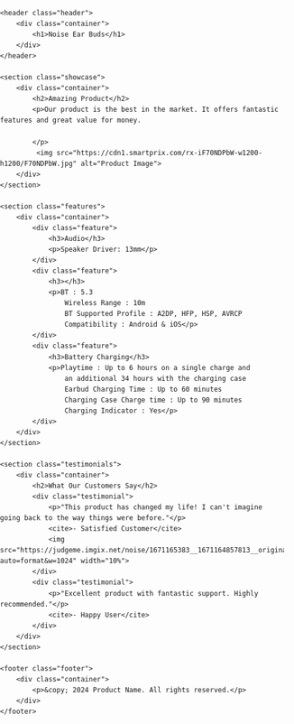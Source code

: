 <!DOCTYPE html>
<html lang="en">
<head>
    <meta charset="UTF-8">
    <meta name="viewport" content="width=device-width, initial-scale=1.0">
    <title>Product Landing Page</title>
    <style>
        body {
            font-family: Arial, sans-serif;
            margin: 0;
            padding: 0;
            line-height: 1.6;
        }
        .header {
            background: #333;
            color: #fff;
            padding: 10px 0;
            text-align: center;
        }
        .container {
            width: 80%;
            margin: auto;
            overflow: hidden;
        }
        .showcase {
            background: #f4f4f4;
            padding: 20px 0;
            text-align: center;
        }
        .showcase img {
            width: 300px;
            height: auto;
        }
        .features {
            display: flex;
            justify-content: space-between;
            padding: 20px 0;
        }
        .feature {
            flex: 1;
            padding: 10px;
        }
        .testimonials {
            background: #f4f4f4;
            padding: 20px 0;
        }
        .testimonial {
            margin-bottom: 20px;
        }
        .footer {
            background: #333;
            color: #fff;
            text-align: center;
            padding: 10px 0;
        }
    </style>
</head>
<body>

    <header class="header">
        <div class="container">
            <h1>Noise Ear Buds</h1>
        </div>
    </header>

    <section class="showcase">
        <div class="container">
            <h2>Amazing Product</h2>
            <p>Our product is the best in the market. It offers fantastic features and great value for money.

			</p>
             <img src="https://cdn1.smartprix.com/rx-iF70NDPbW-w1200-h1200/F70NDPbW.jpg" alt="Product Image"> 
        </div>
    </section>

    <section class="features">
        <div class="container">
            <div class="feature">
                <h3>Audio</h3>
                <p>Speaker Driver: 13mm</p>
            </div>
            <div class="feature">
                <h3></h3>
                <p>BT : 5.3
					Wireless Range : 10m
					BT Supported Profile : A2DP, HFP, HSP, AVRCP
					Compatibility : Android & iOS</p>
            </div>
            <div class="feature">
                <h3>Battery Charging</h3>
                <p>Playtime : Up to 6 hours on a single charge and 
					an additional 34 hours with the charging case
					Earbud Charging Time : Up to 60 minutes
					Charging Case Charge time : Up to 90 minutes
					Charging Indicator : Yes</p>
            </div>
        </div>
    </section>

    <section class="testimonials">
        <div class="container">
            <h2>What Our Customers Say</h2>
            <div class="testimonial">
                <p>"This product has changed my life! I can't imagine going back to the way things were before."</p>
                <cite>- Satisfied Customer</cite>
				<img src="https://judgeme.imgix.net/noise/1671165383__1671164857813__original.JPEG?auto=format&w=1024" width="10%">
            </div>
            <div class="testimonial">
                <p>"Excellent product with fantastic support. Highly recommended."</p>
                <cite>- Happy User</cite>
            </div>
        </div>
    </section>

    <footer class="footer">
        <div class="container">
            <p>&copy; 2024 Product Name. All rights reserved.</p>
        </div>
    </footer>

</body>
</html>
